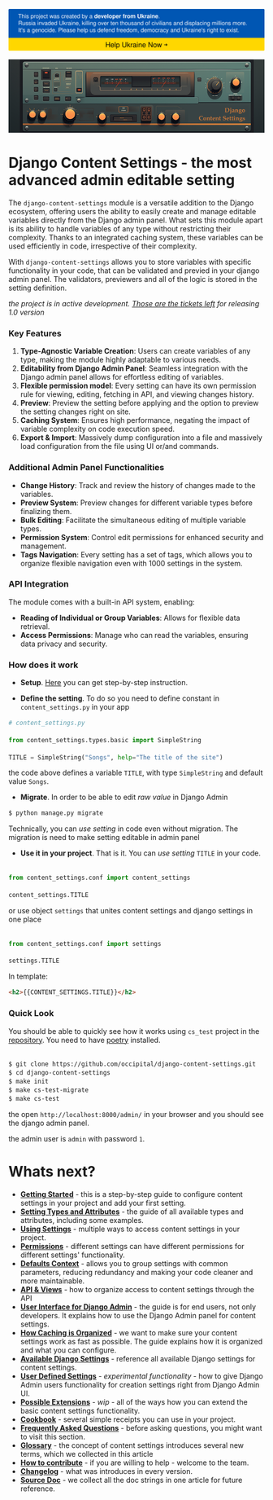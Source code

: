 [![Stand With Ukraine](https://raw.githubusercontent.com/vshymanskyy/StandWithUkraine/main/banner-direct-single.svg)](https://stand-with-ukraine.pp.ua)

![Django Content Settings](img/title.png)

# Django Content Settings - the most advanced admin editable setting

The `django-content-settings` module is a versatile addition to the Django ecosystem, offering users the ability to easily create and manage editable variables directly from the Django admin panel. What sets this module apart is its ability to handle variables of any type without restricting their complexity. Thanks to an integrated caching system, these variables can be used efficiently in code, irrespective of their complexity.

With `django-content-settings` allows you to store variables with specific functionality in your code, that can be validated and previed in your django admin panel. The validators, previewers and all of the logic is stored in the setting definition.

*the project is in active development. [Those are the tickets left](https://github.com/occipital/django-content-settings/issues?q=is%3Aopen+is%3Aissue+label%3Av1) for releasing 1.0 version*

### Key Features

1. **Type-Agnostic Variable Creation**: Users can create variables of any type, making the module highly adaptable to various needs.
2. **Editability from Django Admin Panel**: Seamless integration with the Django admin panel allows for effortless editing of variables.
3. **Flexible permission model**: Every setting can have its own permission rule for viewing, editing, fetching in API, and viewing changes history.
4. **Preview**: Preview the setting before applying and the option to preview the setting changes right on site.
5. **Caching System**: Ensures high performance, negating the impact of variable complexity on code execution speed.
6. **Export & Import**: Massively dump configuration into a file and massively load configuration from the file using UI or/and commands.

### Additional Admin Panel Functionalities

- **Change History**: Track and review the history of changes made to the variables.
- **Preview System**: Preview changes for different variable types before finalizing them.
- **Bulk Editing**: Facilitate the simultaneous editing of multiple variable types.
- **Permission System**: Control edit permissions for enhanced security and management.
- **Tags Navigation**: Every setting has a set of tags, which allows you to organize flexible navigation even with 1000 settings in the system.

### API Integration

The module comes with a built-in API system, enabling:

- **Reading of Individual or Group Variables**: Allows for flexible data retrieval.
- **Access Permissions**: Manage who can read the variables, ensuring data privacy and security.

### How does it work

- **Setup**. [Here](first.md) you can get step-by-step instruction.

- **Define the setting**. To do so you need to define constant in `content_settings.py` in your app

```python
# content_settings.py

from content_settings.types.basic import SimpleString

TITLE = SimpleString("Songs", help="The title of the site")
```

the code above defines a variable `TITLE`, with type `SimpleString` and default value `Songs`.

- **Migrate**. In order to be able to edit *raw value* in Django Admin

```bash
$ python manage.py migrate
```

Technically, you can *use setting* in code even without migration. The migration is need to make setting editable in admin panel

- **Use it in your project**. That is it. You can *use setting* `TITLE` in your code. 

```python

from content_settings.conf import content_settings

content_settings.TITLE
```

or use object `settings` that unites content settings and django settings in one place

```python

from content_settings.conf import settings

settings.TITLE
```

In template:

```html
<h2>{{CONTENT_SETTINGS.TITLE}}</h2>
```

### Quick Look

You should be able to quickly see how it works using `cs_test` project in the [repository](https://github.com/occipital/django-content-settings/t). You need to have [poetry](https://python-poetry.org/) installed.

```bash

$ git clone https://github.com/occipital/django-content-settings.git
$ cd django-content-settings
$ make init
$ make cs-test-migrate
$ make cs-test
```

the open `http://localhost:8000/admin/` in your browser and you should see the django admin panel.

the admin user is `admin` with password `1`.

# Whats next?

- [**Getting Started**](first.md) - this is a step-by-step guide to configure content settings in your project and add your first setting.
- [**Setting Types and Attributes**](types.md) - the guide of all available types and attributes, including some examples.
- [**Using Settings**](access.md) - multiple ways to access content settings in your project.
- [**Permissions**](permissions.md) - different settings can have different permissions for different settings' functionality.
- [**Defaults Context**](defaults.md) - allows you to group settings with common parameters, reducing redundancy and making your code cleaner and more maintainable.
- [**API & Views**](api.md) - how to organize access to content settings through the API
- [**User Interface for Django Admin**](ui.md) - the guide is for end users, not only developers. It explains how to use the Django Admin panel for content settings.
- [**How Caching is Organized**](caching.md) - we want to make sure your content settings work as fast as possible. The guide explains how it is organized and what you can configure.
- [**Available Django Settings**](settings.md) - reference all available Django settings for content settings.
- [**User Defined Settings**](uservar.md) - *experimental functionality* - how to give Django Admin users functionality for creation settings right from Django Admin UI.
- [**Possible Extensions**](extends.md) - *wip* - all of the ways how you can extend the basic content settings functionality.
- [**Cookbook**](cookbook.md) - several simple receipts you can use in your project.
- [**Frequently Asked Questions**](faq.md) - before asking questions, you might want to visit this section.
- [**Glossary**](glossary.md) - the concept of content settings introduces several new terms, which we collected in this article
- [**How to contribute**](contribute.md) - if you are willing to help - welcome to the team.
- [**Changelog**](changelog.md) - what was introduces in every version.
- [**Source Doc**](source.md) - we collect all the doc strings in one article for future reference.
